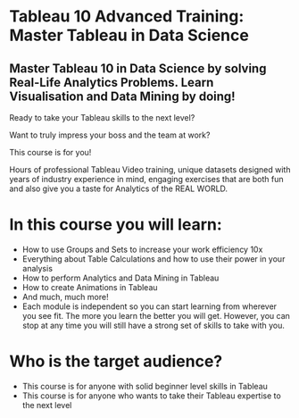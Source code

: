 # Tableau 10 Advanced Training: Master Tableau in Data Science

## Master Tableau 10 in Data Science by solving Real-Life Analytics Problems. Learn Visualisation and Data Mining by doing!

Ready to take your Tableau skills to the next level? 

Want to truly impress your boss and the team at work?

This course is for you!

Hours of professional Tableau Video training, unique datasets designed with years of industry experience in mind, engaging exercises that are both fun and also give you a taste for Analytics of the REAL WORLD.

# In this course you will learn:

* How to use Groups and Sets to increase your work efficiency 10x
* Everything about Table Calculations and how to use their power in your analysis
* How to perform Analytics and Data Mining in Tableau
* How to create Animations in Tableau
* And much, much more!
* Each module is independent so you can start learning from wherever you see fit. The more you learn the better you will get. However, you can stop at any time you will still have a strong set of skills to take with you.

# Who is the target audience?

* This course is for anyone with solid beginner level skills in Tableau
* This course is for anyone who wants to take their Tableau expertise to the next level
